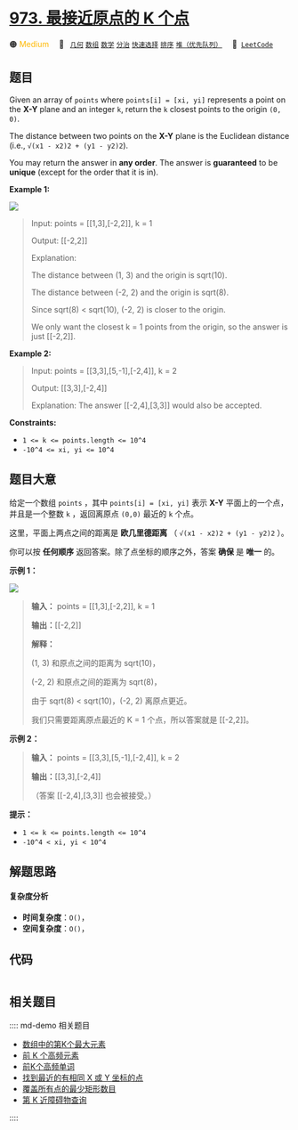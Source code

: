 # [973. 最接近原点的 K 个点](https://leetcode.com/problems/k-closest-points-to-origin)

🟠 <font color=#ffb800>Medium</font>&emsp; 🔖&ensp; [`几何`](/leetcode/outline/tag/geometry.md) [`数组`](/leetcode/outline/tag/array.md) [`数学`](/leetcode/outline/tag/math.md) [`分治`](/leetcode/outline/tag/divide-and-conquer.md) [`快速选择`](/leetcode/outline/tag/quickselect.md) [`排序`](/leetcode/outline/tag/sorting.md) [`堆（优先队列）`](/leetcode/outline/tag/heap-priority-queue.md)&emsp; 🔗&ensp;[`LeetCode`](https://leetcode.com/problems/k-closest-points-to-origin)


## 题目

Given an array of `points` where `points[i] = [xi, yi]` represents a point on
the **X-Y** plane and an integer `k`, return the `k` closest points to the
origin `(0, 0)`.

The distance between two points on the **X-Y** plane is the Euclidean distance
(i.e., `√(x1 - x2)2 + (y1 - y2)2`).

You may return the answer in **any order**. The answer is **guaranteed** to be
**unique** (except for the order that it is in).



**Example 1:**

![](https://assets.leetcode.com/uploads/2021/03/03/closestplane1.jpg)

> Input: points = [[1,3],[-2,2]], k = 1
> 
> Output: [[-2,2]]
> 
> Explanation:
> 
> The distance between (1, 3) and the origin is sqrt(10).
> 
> The distance between (-2, 2) and the origin is sqrt(8).
> 
> Since sqrt(8) < sqrt(10), (-2, 2) is closer to the origin.
> 
> We only want the closest k = 1 points from the origin, so the answer is just [[-2,2]].

**Example 2:**

> Input: points = [[3,3],[5,-1],[-2,4]], k = 2
> 
> Output: [[3,3],[-2,4]]
> 
> Explanation: The answer [[-2,4],[3,3]] would also be accepted.

**Constraints:**

  * `1 <= k <= points.length <= 10^4`
  * `-10^4 <= xi, yi <= 10^4`


## 题目大意

给定一个数组 `points` ，其中 `points[i] = [xi, yi]` 表示 **X-Y** 平面上的一个点，并且是一个整数 `k`
，返回离原点 `(0,0)` 最近的 `k` 个点。

这里，平面上两点之间的距离是 **欧几里德距离** （ `√(x1 - x2)2 + (y1 - y2)2` ）。

你可以按 **任何顺序** 返回答案。除了点坐标的顺序之外，答案 **确保** 是 **唯一** 的。



**示例 1：**

![](https://assets.leetcode.com/uploads/2021/03/03/closestplane1.jpg)

> 
> 
> 
> 
> 
> **输入：** points = [[1,3],[-2,2]], k = 1
> 
> **输出：**[[-2,2]]
> 
> **解释：**
> 
> (1, 3) 和原点之间的距离为 sqrt(10)，
> 
> (-2, 2) 和原点之间的距离为 sqrt(8)，
> 
> 由于 sqrt(8) < sqrt(10)，(-2, 2) 离原点更近。
> 
> 我们只需要距离原点最近的 K = 1 个点，所以答案就是 [[-2,2]]。
> 
> 

**示例 2：**

> 
> 
> 
> 
> 
> **输入：** points = [[3,3],[5,-1],[-2,4]], k = 2
> 
> **输出：**[[3,3],[-2,4]]
> 
> （答案 [[-2,4],[3,3]] 也会被接受。）
> 
> 



**提示：**

  * `1 <= k <= points.length <= 10^4`
  * `-10^4 < xi, yi < 10^4`


## 解题思路

#### 复杂度分析

- **时间复杂度**：`O()`，
- **空间复杂度**：`O()`，

## 代码

```javascript

```

## 相关题目

:::: md-demo 相关题目
- [数组中的第K个最大元素](https://leetcode.com/problems/kth-largest-element-in-an-array)
- [前 K 个高频元素](https://leetcode.com/problems/top-k-frequent-elements)
- [前K个高频单词](https://leetcode.com/problems/top-k-frequent-words)
- [找到最近的有相同 X 或 Y 坐标的点](https://leetcode.com/problems/find-nearest-point-that-has-the-same-x-or-y-coordinate)
- [覆盖所有点的最少矩形数目](https://leetcode.com/problems/minimum-rectangles-to-cover-points)
- [第 K 近障碍物查询](https://leetcode.com/problems/k-th-nearest-obstacle-queries)

::::
